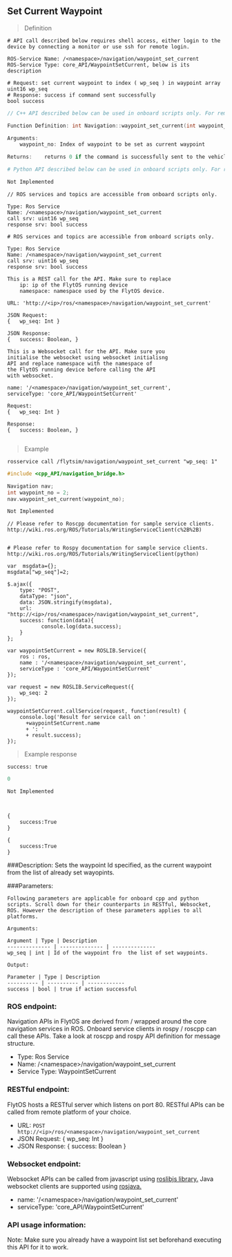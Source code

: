 ## Set Current Waypoint


> Definition

```shell
# API call described below requires shell access, either login to the device by connecting a monitor or use ssh for remote login.

ROS-Service Name: /<namespace>/navigation/waypoint_set_current
ROS-Service Type: core_API/WaypointSetCurrent, below is its description

# Request: set current waypoint to index ( wp_seq ) in waypoint array
uint16 wp_seq
# Response: success if command sent successfully
bool success
```

```cpp
// C++ API described below can be used in onboard scripts only. For remote scripts you can use http client libraries to call FlytOS REST endpoints from C++.

Function Definition: int Navigation::waypoint_set_current(int waypoint_no)

Arguments:  
    waypoint_no: Index of waypoint to be set as current waypoint

Returns:    returns 0 if the command is successfully sent to the vehicle
```

```python
# Python API described below can be used in onboard scripts only. For remote scripts you can use http client libraries to call FlytOS REST endpoints from python.

Not Implemented
```

```cpp--ros
// ROS services and topics are accessible from onboard scripts only.

Type: Ros Service
Name: /<namespace>/navigation/waypoint_set_current
call srv: uint16 wp_seq
response srv: bool success
```

```python--ros
# ROS services and topics are accessible from onboard scripts only.

Type: Ros Service
Name: /<namespace>/navigation/waypoint_set_current
call srv: uint16 wp_seq
response srv: bool success

```

```javascript--REST
This is a REST call for the API. Make sure to replace 
    ip: ip of the FlytOS running device
    namespace: namespace used by the FlytOS device.

URL: 'http://<ip>/ros/<namespace>/navigation/waypoint_set_current'

JSON Request:
{   wp_seq: Int }

JSON Response:
{   success: Boolean, }

```

```javascript--Websocket
This is a Websocket call for the API. Make sure you 
initialise the websocket using websocket initialisng 
API and replace namespace with the namespace of 
the FlytOS running device before calling the API 
with websocket.

name: '/<namespace>/navigation/waypoint_set_current',
serviceType: 'core_API/WaypointSetCurrent'

Request:
{   wp_seq: Int }

Response:
{   success: Boolean, }


```


> Example

```shell
rosservice call /flytsim/navigation/waypoint_set_current "wp_seq: 1" 
```

```cpp
#include <cpp_API/navigation_bridge.h>

Navigation nav;
int waypoint_no = 2;
nav.waypoint_set_current(waypoint_no);
```

```python
Not Implemented

```

```cpp--ros
// Please refer to Roscpp documentation for sample service clients. http://wiki.ros.org/ROS/Tutorials/WritingServiceClient(c%2B%2B)
```

```python--ros

# Please refer to Rospy documentation for sample service clients. http://wiki.ros.org/ROS/Tutorials/WritingServiceClient(python)

```

```javascript--REST
var  msgdata={};
msgdata["wp_seq"]=2;

$.ajax({
    type: "POST",
    dataType: "json",
    data: JSON.stringify(msgdata),
    url: "http://<ip>/ros/<namespace>/navigation/waypoint_set_current",  
    success: function(data){
           console.log(data.success);
    }
};

```

```javascript--Websocket
var waypointSetCurrent = new ROSLIB.Service({
    ros : ros,
    name : '/<namespace>/navigation/waypoint_set_current',
    serviceType : 'core_API/WaypointSetCurrent'
});

var request = new ROSLIB.ServiceRequest({
    wp_seq: 2
});

waypointSetCurrent.callService(request, function(result) {
    console.log('Result for service call on '
      +waypointSetCurrent.name
      + ': '
      + result.success);
});
```


> Example response

```shell
success: true
```

```cpp
0
```

```python
Not Implemented
```

```cpp--ros
```

```python--ros
```

```javascript--REST
{
    success:True
}

```

```javascript--Websocket
{
    success:True
}

```


###Description:
Sets the waypoint Id specified, as the current waypoint from the list of already set wayopints.


###Parameters:
    
    Following parameters are applicable for onboard cpp and python scripts. Scroll down for their counterparts in RESTful, Websocket, ROS. However the description of these parameters applies to all platforms. 
    
    Arguments:
    
    Argument | Type | Description
    -------------- | -------------- | --------------
    wp_seq | int | Id of the waypoint fro  the list of set waypoints.

    Output:
    
    Parameter | Type | Description
    ---------- | ---------- | ------------
    success | bool | true if action successful

### ROS endpoint:
Navigation APIs in FlytOS are derived from / wrapped around the core navigation services in ROS. Onboard service clients in rospy / roscpp can call these APIs. Take a look at roscpp and rospy API definition for message structure. 

* Type: Ros Service</br> 
* Name: /\<namespace\>/navigation/waypoint_set_current</br>
* Service Type: WaypointSetCurrent

### RESTful endpoint:
FlytOS hosts a RESTful server which listens on port 80. RESTful APIs can be called from remote platform of your choice.

* URL: ``POST http://<ip>/ros/<namespace>/navigation/waypoint_set_current``
* JSON Request:
{
    wp_seq: Int
}
* JSON Response:
{
    success: Boolean
}


### Websocket endpoint:
Websocket APIs can be called from javascript using  [roslibjs library.](https://github.com/RobotWebTools/roslibjs) 
Java websocket clients are supported using [rosjava.](http://wiki.ros.org/rosjava)

* name: '/\<namespace\>/navigation/waypoint_set_current'</br>
* serviceType: 'core_API/WaypointSetCurrent'


### API usage information:
Note: Make sure you already have a waypoint list set beforehand executing this API for it to work.
